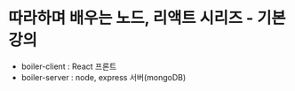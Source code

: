 # 따라하며 배우는 노드, 리액트 시리즈 - 기본 강의
- boiler-client : React 프론트
- boiler-server : node, express 서버(mongoDB)